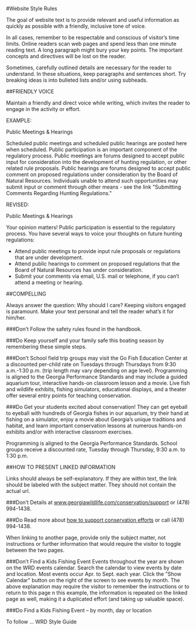 #Website Style Rules

The goal of website text is to provide relevant and useful information as quickly as possible with a friendly, inclusive tone of voice. 

In all cases, remember to be respectable and conscious of visitor’s time limits. Online readers scan web pages and spend less than one minute reading text. A long paragraph might bury your key points.  The important concepts and directives will be lost on the reader. 

Sometimes, carefully outlined details are necessary for the reader to understand. In these situations, keep paragraphs and sentences short. Try breaking ideas is into bulleted lists and/or using subheads. 


##FRIENDLY VOICE

Maintain a friendly and direct voice while writing, which invites the reader to engage in the activity or effort. 

EXAMPLE: 

Public Meetings & Hearings

Scheduled public meetings and scheduled public hearings are posted here when scheduled.
Public participation is an important component of the regulatory process. Public meetings are forums designed to accept public input for consideration into the development of hunting regulation, or other related rule proposals.  Public hearings are forums designed to accept public comment on proposed regulations under consideration by the Board of Natural Resources.
Individuals unable to attend such opportunities may submit input or comment through other means - see the link "Submitting Comments Regarding Hunting Regulations."

REVISED: 

Public Meetings & Hearings

Your opinion matters! Public participation is essential to the regulatory process. You have several ways to voice your thoughts on future hunting regulations: 

- Attend public meetings to provide input rule proposals or regulations that are under development. 
- Attend public hearings to comment on proposed regulations that the Board of Natural Resources has under consideration. 
- Submit your comments via email, U.S. mail or telephone, if you can’t attend a meeting or hearing. 


##COMPELLING

Always answer the question: Why should I care? Keeping visitors engaged is paramount. Make your text personal and tell the reader what’s it for him/her. 

###Don’t
Follow the safety rules found in the handbook. 

###Do 
Keep yourself and your family safe this boating season by remembering these simple steps.

###Don’t
School field trip groups may visit the Go Fish Education Center at a discounted per-child rate on Tuesdays through Thursdays from 9:30 a.m.-1:30 p.m. (trip length may vary depending on age level). Programming is aligned to the Georgia Performance Standards and may include a guided aquarium tour, interactive hands-on classroom lesson and a movie. Live fish and wildlife exhibits, fishing simulators, educational displays, and a theater offer several entry points for teaching conservation.

###Do
Get your students excited about conservation! They can get eyeball to eyeball with hundreds of Georgia fishes in our aquarium, try their hand at fishing on a simulator, enjoy a movie about Georgia’s unique traditions and habitat, and learn important conservation lessons at numerous hands-on exhibits and/or with interactive classroom exercises. 

Programming is aligned to the Georgia Performance Standards. School groups receive a discounted rate, Tuesday through Thursday, 9:30 a.m. to 1:30 p.m. 


##HOW TO PRESENT LINKED INFORMATION

Links should always be self-explanatory. If they are within text, the link should be labeled with the subject matter. They should not contain the actual url. 

###Don’t
Details at www.georgiawildlife.com/conservation/support or (478) 994-1438.

###Do 
Read more about [how to support conservation efforts](http://www.georgiawildlife.com/conservation/support) or call (478) 994-1438. 

When linking to another page, provide only the subject matter, not instructions or further information that would require the visitor to toggle between the two pages. 

###Don’t
Find a Kids Fishing Event
Events throughout the year are shown on the WRD events calendar. Search the calendar to view events by date and location. Most events occur Apr. to Sept. each year. Click the "Show Calendar" button on the right of the screen to see events by month.
The above explanation may require the visitor to remember the instructions or to return to this page n this example, the information is repeated on the linked page as well, making it a duplicated effort (and taking up valuable space).  

###Do
Find a Kids Fishing Event – by month, day or location


To follow ... WRD Style Guide

